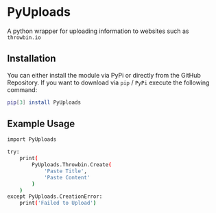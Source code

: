 # PyUploads
A python wrapper for uploading information to websites such as `throwbin.io`

## Installation
You can either install the module via PyPi or directly from the GitHub Repository. If you want to download via `pip` / `PyPi` execute the following command:
```bash
pip[3] install PyUploads
```

## Example Usage
```bash
import PyUploads

try:
    print(
        PyUploads.Throwbin.Create(
            'Paste Title', 
            'Paste Content'
        )
    )
except PyUploads.CreationError:
    print('Failed to Upload')
```